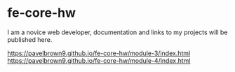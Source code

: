 # fe-core-hw
I am a novice web developer, documentation and links to my projects will be published here.

https://pavelbrown9.github.io/fe-core-hw/module-3/index.html
https://pavelbrown9.github.io/fe-core-hw/module-4/index.html
